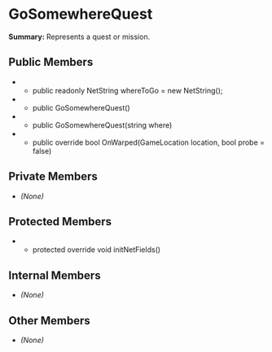 # GoSomewhereQuest

**Summary:** Represents a quest or mission.

## Public Members
- - public readonly NetString whereToGo = new NetString();
- - public GoSomewhereQuest()
- - public GoSomewhereQuest(string where)
- - public override bool OnWarped(GameLocation location, bool probe = false)

## Private Members
- *(None)*

## Protected Members
- - protected override void initNetFields()

## Internal Members
- *(None)*

## Other Members
- *(None)*
